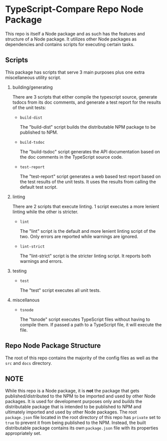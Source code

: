 # TypeScript-Compare Repo Node Package

This repo is itself a Node package and as such has the features and structure
of a Node package. It utilizes other Node packages as dependencies and contains
scripts for executing certain tasks.

## Scripts

This package has scripts that serve 3 main purposes plus one extra
miscellaneous utility script.

1. building/generating

   There are 3 scripts that either compile the typescript source, generate
   tsdocs from its doc comments, and generate a test report for the results of
   the unit tests:

   - `build-dist`

      The "build-dist" script builds the distributable NPM package to be
      published to NPM.

   - `build-tsdoc`

      The "build-tsdoc" script generates the API documentation based on the doc
      comments in the TypeScript source code.

   - `test-report`

      The "test-report" script generates a web based test report based on the
      test results of the unit tests. It uses the results from calling the
      default test script.

1. linting

   There are 2 scripts that execute linting. 1 script executes a more lenient
   linting while the other is stricter.

   - `lint`

      The "lint" script is the default and more lenient linting script of the
      two. Only errors are reported while warnings are ignored.

   - `lint-strict`

      The "lint-strict" script is the stricter linting script. It reports both
      warnings and errors.

1. testing

   - `test`

      The "test" script executes all unit tests.

1. miscellanous

   - `tsnode`

      The "tsnode" script executes TypeScript files without having to compile
      them. If passed a path to a TypeScript file, it will execute the file.

## Repo Node Package Structure

The root of this repo contains the majority of the config files as well as the
`src` and `docs` directory.

## NOTE

While this repo is a Node package, it is **not** the package that gets
published/distributed to the NPM to be imported and used by other Node packages.
It is used for development purposes only and *builds* the distributable package
that is intended to be published to NPM and ultimately imported and used by
other Node packages. The root `package.json` file located in the root directory
of this repo has `private` set to `true` to prevent it from being published to
the NPM. Instead, the built distributable package contains its own
`package.json` file with its properties appropriately set.
